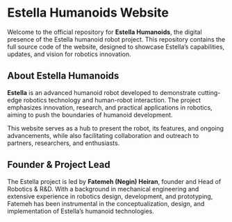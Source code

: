 # Estella Humanoids Website

Welcome to the official repository for **Estella Humanoids**, the digital presence of the Estella humanoid robot project. This repository contains the full source code of the website, designed to showcase Estella’s capabilities, updates, and vision for robotics innovation.

## About Estella Humanoids

**Estella** is an advanced humanoid robot developed to demonstrate cutting-edge robotics technology and human-robot interaction. The project emphasizes innovation, research, and practical applications in robotics, aiming to push the boundaries of humanoid development.  

This website serves as a hub to present the robot, its features, and ongoing advancements, while also facilitating collaboration and outreach to partners, researchers, and enthusiasts.

## Founder & Project Lead

The Estella project is led by **Fatemeh (Negin) Heiran**, founder and Head of Robotics & R&D. With a background in mechanical engineering and extensive experience in robotics design, development, and prototyping, Fatemeh has been instrumental in the conceptualization, design, and implementation of Estella’s humanoid technologies.  
